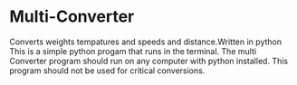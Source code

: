 # Multi-Converter
Converts weights tempatures and speeds and distance.Written in python
This is a simple python progam that runs in the terminal.
The multi Converter program should run on any computer with python installed.
This program should not be used for critical conversions.
